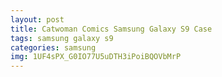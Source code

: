 ```yaml
---
layout: post
title: Catwoman Comics Samsung Galaxy S9 Case
tags: samsung galaxy s9
categories: samsung
img: 1UF4sPX_G0IO77U5uDTH3iPoiBQOVbMrP
---
```

